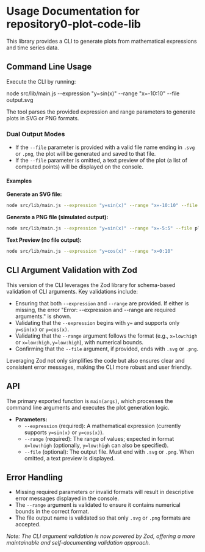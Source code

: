 # Usage Documentation for repository0-plot-code-lib

This library provides a CLI to generate plots from mathematical expressions and time series data.

## Command Line Usage

Execute the CLI by running:

  node src/lib/main.js --expression "y=sin(x)" --range "x=-10:10" --file output.svg

The tool parses the provided expression and range parameters to generate plots in SVG or PNG formats.

### Dual Output Modes

- If the `--file` parameter is provided with a valid file name ending in `.svg` or `.png`, the plot will be generated and saved to that file.
- If the `--file` parameter is omitted, a text preview of the plot (a list of computed points) will be displayed on the console.

#### Examples

**Generate an SVG file:**

```sh
node src/lib/main.js --expression "y=sin(x)" --range "x=-10:10" --file plot.svg
```

**Generate a PNG file (simulated output):**

```sh
node src/lib/main.js --expression "y=sin(x)" --range "x=-5:5" --file plot.png
```

**Text Preview (no file output):**

```sh
node src/lib/main.js --expression "y=cos(x)" --range "x=0:10"
```

## CLI Argument Validation with Zod

This version of the CLI leverages the Zod library for schema-based validation of CLI arguments. Key validations include:

- Ensuring that both `--expression` and `--range` are provided. If either is missing, the error "Error: --expression and --range are required arguments." is shown.
- Validating that the `--expression` begins with `y=` and supports only `y=sin(x)` or `y=cos(x)`.
- Validating that the `--range` argument follows the format (e.g., `x=low:high` or `x=low:high,y=low:high`), with numerical bounds.
- Confirming that the `--file` argument, if provided, ends with `.svg` or `.png`.

Leveraging Zod not only simplifies the code but also ensures clear and consistent error messages, making the CLI more robust and user friendly.

## API

The primary exported function is `main(args)`, which processes the command line arguments and executes the plot generation logic.

- **Parameters:**
  - `--expression` (required): A mathematical expression (currently supports `y=sin(x)` or `y=cos(x)`).
  - `--range` (required): The range of values; expected in format `x=low:high` (optionally, `y=low:high` can also be specified).
  - `--file` (optional): The output file. Must end with `.svg` or `.png`. When omitted, a text preview is displayed.

## Error Handling

- Missing required parameters or invalid formats will result in descriptive error messages displayed in the console.
- The `--range` argument is validated to ensure it contains numerical bounds in the correct format.
- The file output name is validated so that only `.svg` or `.png` formats are accepted.

*Note: The CLI argument validation is now powered by Zod, offering a more maintainable and self-documenting validation approach.*
